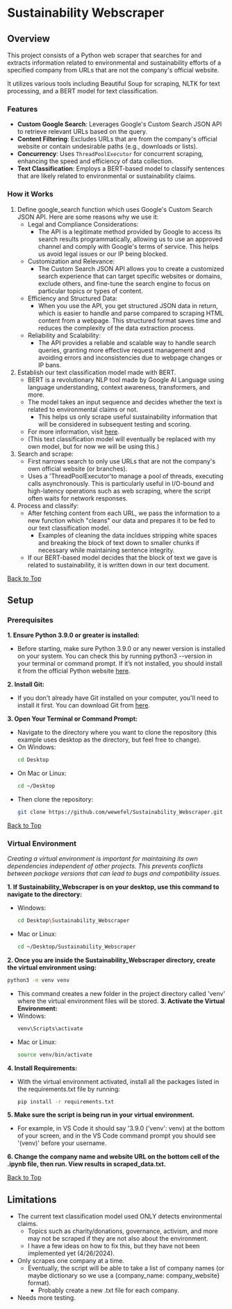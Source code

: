 <a name="top"></a>

# Sustainability Webscraper




## Overview
This project consists of a Python web scraper that searches for and extracts information related to environmental and sustainability efforts of a specified company from URLs that are not the company's official website.  
  
It utilizes various tools including Beautiful Soup for scraping, NLTK for text processing, and a BERT model for text classification.

### Features
- **Custom Google Search**: Leverages Google's Custom Search JSON API to retrieve relevant URLs based on the query.
- **Content Filtering**: Excludes URLs that are from the company's official website or contain undesirable paths (e.g., downloads or lists).
- **Concurrency**: Uses `ThreadPoolExecutor` for concurrent scraping, enhancing the speed and efficiency of data collection.
- **Text Classification**: Employs a BERT-based model to classify sentences that are likely related to environmental or sustainability claims.



### How it Works


1. Define google_search function which uses Google's Custom Search JSON API. Here are some reasons why we use it:
   * Legal and Compliance Considerations:
     * The API is a legitimate method provided by Google to access its search results programmatically, allowing us to use an approved channel and comply with Google's terms of service. This helps us avoid legal issues or our IP being blocked.
   * Customization and Relevance:
     * The Custom Search JSON API allows you to create a customized search experience that can target specific websites or domains, exclude others, and fine-tune the search engine to focus on particular topics or types of content.
   * Efficiency and Structured Data:
     * When you use the API, you get structured JSON data in return, which is easier to handle and parse compared to scraping HTML content from a webpage. This structured format saves time and reduces the complexity of the data extraction process.
   * Reliability and Scalability:
     * The API provides a reliable and scalable way to handle search queries, granting more effective request management and avoiding errors and inconsistencies due to webpage changes or IP bans.
2. Establish our text classification model made with BERT.
   * BERT is a revolutionary NLP tool made by Google AI Language using language understanding, context awareness, transformers, and more.
   * The model takes an input sequence and decides whether the text is related to environmental claims or not.
     * This helps us only scrape useful sustainability information that will be considered in subsequent testing and scoring.
   * For more information, visit [here](https://huggingface.co/Vinoth24/environmental_claims).
   * (This text classification model will eventually be replaced with my own model, but for now we will be using this.)
4. Search and scrape:
   * First narrows search to only use URLs that are not the company's own official website (or branches).
   * Uses a 'ThreadPoolExecutor'to manage a pool of threads, executing calls asynchronously. This is particularly useful in I/O-bound and high-latency operations such as web scraping, where the script often waits for network responses.
5. Process and classify:
   * After fetching content from each URL, we pass the information to a new function which "cleans" our data and prepares it to be fed to our text classification model.
     * Examples of cleaning the data incldues stripping white spaces and breaking the block of text down to smaller chunks if necessary while maintaining sentence integrity.
   * If our BERT-based model decides that the block of text we gave is related to sustainability, it is written down in our text document.

[Back to Top](#top)

<!-- GETTING STARTED -->
## Setup

### Prerequisites

**1. Ensure Python 3.9.0 or greater is installed:**
* Before starting, make sure Python 3.9.0 or any newer version is installed on your system. You can check this by running python3 --version in your terminal or command prompt. If it’s not installed, you should install it from the official Python website [here](https://www.python.org/downloads).

**2. Install Git:**
* If you don't already have Git installed on your computer, you'll need to install it first. You can download Git from [here](https://git-scm.com/).

**3. Open Your Terminal or Command Prompt:**
* Navigate to the directory where you want to clone the repository (this example uses desktop as the directory, but feel free to change).  
* On Windows:
   ``` sh
   cd Desktop
   ```
* On Mac or Linux:
   ``` sh
   cd ~/Desktop
   ```
* Then clone the repository:
   ``` sh
   git clone https://github.com/wewefel/Sustainability_Webscraper.git
   ```
[Back to Top](#top)


### Virtual Environment

_Creating a virtual environment is important for maintaining its own dependencies independent of other projects. This prevents conflicts between package versions that can lead to bugs and compatibility issues._

**1. If Sustainability_Webscraper is on your desktop, use this command to navigate to the directory:**
* Windows:
  ``` sh
  cd Desktop\Sustainability_Webscraper
  ```

* Mac or Linux:
  ``` sh
  cd ~/Desktop/Sustainability_Webscraper
  ```
**2. Once you are inside the Sustainability_Webscraper directory, create the virtual environment using:**
   ``` sh
   python3 -m venv venv
   ```
* This command creates a new folder in the project directory called 'venv' where the virtual environment files will be stored.
**3. Activate the Virtual Environment:**
* Windows:
  ``` sh
  venv\Scripts\activate
  ```
* Mac or Linux:
  ``` sh
  source venv/bin/activate
  ```
**4. Install Requirements:**
* With the virtual environment activated, install all the packages listed in the requirements.txt file by running:
  ``` sh
  pip install -r requirements.txt
  ```
**5. Make sure the script is being run in your virtual environment.**
* For example, in VS Code it should say '3.9.0 ('venv': venv) at the bottom of your screen, and in the VS Code command prompt you should see '(venv)' before your username.

**6. Change the company name and website URL on the bottom cell of the .ipynb file, then run. View results in scraped_data.txt.**

[Back to Top](#top)

## Limitations

* The current text classification model used ONLY detects environmental claims.
  * Topics such as charity/donations, governance, activism, and more may not be scraped if they are not also about the environment.
  * I have a few ideas on how to fix this, but they have not been implemented yet (4/26/2024).
* Only scrapes one company at a time.
  * Eventually, the script will be able to take a list of company names (or maybe dictionary so we use a {company_name: company_website} format).
    * Probably create a new .txt file for each company.
* Needs more testing.
